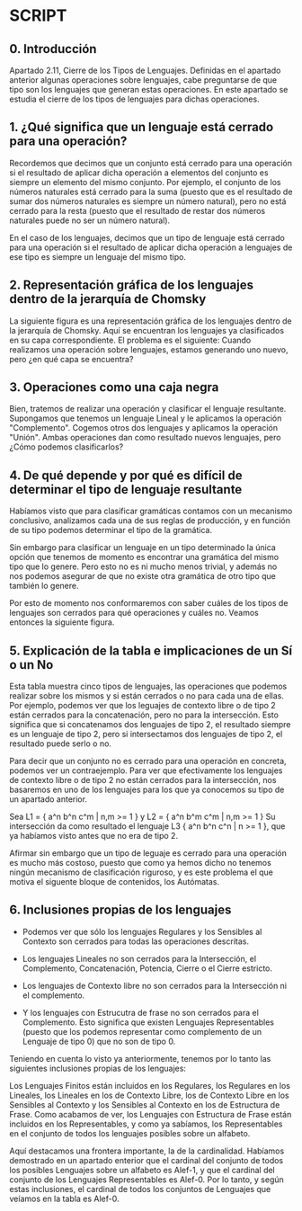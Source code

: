 # SCRIPT

## 0. Introducción

Apartado 2.11, Cierre de los Tipos de Lenguajes. Definidas en el apartado anterior algunas operaciones sobre lenguajes, cabe preguntarse de que tipo son los lenguajes que generan estas operaciones. En este apartado se estudia el cierre de los tipos de lenguajes para dichas operaciones.

## 1. ¿Qué significa que un lenguaje está cerrado para una operación?

Recordemos que decimos que un conjunto está cerrado para una operación si el resultado de aplicar dicha operación a elementos del conjunto es siempre un elemento del mismo conjunto. Por ejemplo, el conjunto de los números naturales está cerrado para la suma (puesto que es el resultado de sumar dos números naturales es siempre un número natural), pero no está cerrado para la resta (puesto que el resultado de restar dos números naturales puede no ser un número natural).

En el caso de los lenguajes, decimos que un tipo de lenguaje está cerrado para una operación si el resultado de aplicar dicha operación a lenguajes de ese tipo es siempre un lenguaje del mismo tipo.

## 2. Representación gráfica de los lenguajes dentro de la jerarquía de Chomsky

La siguiente figura es una representación gráfica de los lenguajes dentro de la jerarquía de Chomsky. Aquí se encuentran los lenguajes ya clasificados en su capa correspondiente. El problema es el siguiente: Cuando realizamos una operación sobre lenguajes, estamos generando uno nuevo, pero ¿en qué capa se encuentra?

## 3. Operaciones como una caja negra

Bien, tratemos de realizar una operación y clasificar el lenguaje resultante.
Supongamos que tenemos un lenguaje Lineal y le aplicamos la operación "Complemento". Cogemos otros dos lenguajes y aplicamos la operación "Unión". Ambas operaciones dan como resultado nuevos lenguajes, pero ¿Cómo podemos clasificarlos?

## 4. De qué depende y por qué es difícil de determinar el tipo de lenguaje resultante

Habíamos visto que para clasificar gramáticas contamos con un mecanismo conclusivo, analizamos cada una de sus reglas de producción, y en función de su tipo podemos determinar el tipo de la gramática.

Sin embargo para clasificar un lenguaje en un tipo determinado la única opción que tenemos de momento es encontrar una gramática del mismo tipo que lo genere. Pero esto no es ni mucho menos trivial, y además no nos podemos asegurar de que no existe otra gramática de otro tipo que también lo genere.

Por esto de momento nos conformaremos con saber cuáles de los tipos de lenguajes son cerrados para qué operaciones y cuáles no. Veamos entonces la siguiente figura.

## 5. Explicación de la tabla e implicaciones de un Sí o un No

Esta tabla muestra cinco tipos de lenguajes, las operaciones que podemos realizar sobre los mismos y si están cerrados o no para cada una de ellas. Por ejemplo, podemos ver que los leguajes de contexto libre o de tipo 2 están cerrados para la concatenación, pero no para la intersección. Esto significa que si concatenamos dos lenguajes de tipo 2, el resultado siempre es un lenguaje de tipo 2, pero si intersectamos dos lenguajes de tipo 2, el resultado puede serlo o no.

Para decir que un conjunto no es cerrado para una operación en concreta, podemos ver un contraejemplo. Para ver que efectivamente los lenguajes de contexto libre o de tipo 2 no están cerrados para la intersección, nos basaremos en uno de los lenguajes para los que ya conocemos su tipo de un apartado anterior.

Sea L1 = { a^n b^n c^m | n,m >= 1 } y L2 = { a^n b^m c^m | n,m >= 1 }
Su intersección da como resultado el lenguaje L3 { a^n b^n c^n | n >= 1 }, que ya habíamos visto antes que no era de tipo 2.

Afirmar sin embargo que un tipo de leguaje es cerrado para una operación es mucho más costoso, puesto que como ya hemos dicho no tenemos ningún mecanismo de clasificación riguroso, y es este problema el que motiva el siguente bloque de contenidos, los Autómatas.

## 6. Inclusiones propias de los lenguajes

- Podemos ver que sólo los lenguajes Regulares y los Sensibles al Contexto son cerrados para todas las operaciones descritas.

- Los lenguajes Lineales no son cerrados para la Intersección, el Complemento, Concatenación, Potencia, Cierre o el Cierre estricto.

- Los lenguajes de Contexto libre no son cerrados para la Intersección ni el complemento.

- Y los lenguajes con Estrucutra de frase no son cerrados para el Complemento. Esto significa que existen Lenguajes Representables (puesto que los podemos representar como complemento de un Lenguaje de tipo 0) que no son de tipo 0.

Teniendo en cuenta lo visto ya anteriormente, tenemos por lo tanto las siguientes inclusiones propias de los lenguajes:

Los Lenguajes Finitos están incluidos en los Regulares, los Regulares en los Lineales, los Lineales en los de Contexto Libre, los de Contexto Libre en los Sensibles al Contexto y los Sensibles al Contexto en los de Estructura de Frase. Como acabamos de ver, los Lenguajes con Estructura de Frase están incluidos en los Representables, y como ya sabíamos, los Representables en el conjunto de todos los lenguajes posibles sobre un alfabeto.

Aquí destacamos una frontera importante, la de la cardinalidad. Habíamos demostrado en un apartado enterior que el cardinal del conjunto de todos los posibles Lenguajes sobre un alfabeto es Alef-1, y que el cardinal del conjunto de los Lenguajes Representables es Alef-0. Por lo tanto, y según estas inclusiones, el cardinal de todos los conjuntos de Lenguajes que veíamos en la tabla es Alef-0.
